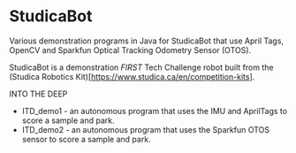 # StudicaBot
Various demonstration programs in Java for StudicaBot that use April Tags, OpenCV and Sparkfun Optical Tracking Odometry Sensor (OTOS).

StudicaBot is a demonstration *FIRST* Tech Challenge robot built from the (Studica Robotics Kit)[https://www.studica.ca/en/competition-kits].

INTO THE DEEP
- ITD_demo1 - an autonomous program that uses the IMU and AprilTags to score a sample and park.
- ITD_demo2 - an autonomous program that uses the Sparkfun OTOS sensor to score a sample and park.
